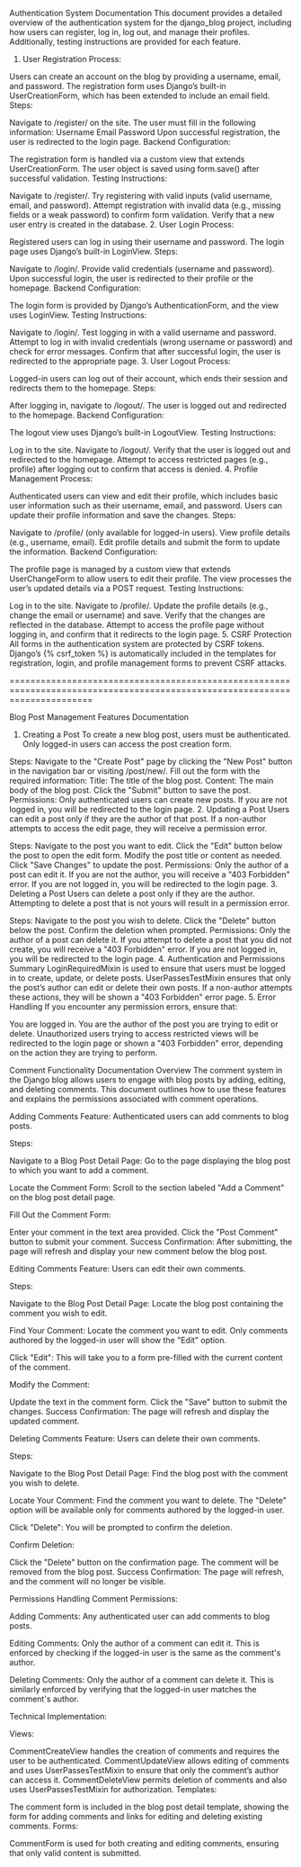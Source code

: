 Authentication System Documentation
This document provides a detailed overview of the authentication system for the django_blog project, including how users can register, log in, log out, and manage their profiles. Additionally, testing instructions are provided for each feature.

1. User Registration
Process:

Users can create an account on the blog by providing a username, email, and password.
The registration form uses Django’s built-in UserCreationForm, which has been extended to include an email field.
Steps:

Navigate to /register/ on the site.
The user must fill in the following information:
Username
Email
Password
Upon successful registration, the user is redirected to the login page.
Backend Configuration:

The registration form is handled via a custom view that extends UserCreationForm.
The user object is saved using form.save() after successful validation.
Testing Instructions:

Navigate to /register/.
Try registering with valid inputs (valid username, email, and password).
Attempt registration with invalid data (e.g., missing fields or a weak password) to confirm form validation.
Verify that a new user entry is created in the database.
2. User Login
Process:

Registered users can log in using their username and password.
The login page uses Django’s built-in LoginView.
Steps:

Navigate to /login/.
Provide valid credentials (username and password).
Upon successful login, the user is redirected to their profile or the homepage.
Backend Configuration:

The login form is provided by Django’s AuthenticationForm, and the view uses LoginView.
Testing Instructions:

Navigate to /login/.
Test logging in with a valid username and password.
Attempt to log in with invalid credentials (wrong username or password) and check for error messages.
Confirm that after successful login, the user is redirected to the appropriate page.
3. User Logout
Process:

Logged-in users can log out of their account, which ends their session and redirects them to the homepage.
Steps:

After logging in, navigate to /logout/.
The user is logged out and redirected to the homepage.
Backend Configuration:

The logout view uses Django’s built-in LogoutView.
Testing Instructions:

Log in to the site.
Navigate to /logout/.
Verify that the user is logged out and redirected to the homepage.
Attempt to access restricted pages (e.g., profile) after logging out to confirm that access is denied.
4. Profile Management
Process:

Authenticated users can view and edit their profile, which includes basic user information such as their username, email, and password.
Users can update their profile information and save the changes.
Steps:

Navigate to /profile/ (only available for logged-in users).
View profile details (e.g., username, email).
Edit profile details and submit the form to update the information.
Backend Configuration:

The profile page is managed by a custom view that extends UserChangeForm to allow users to edit their profile.
The view processes the user’s updated details via a POST request.
Testing Instructions:

Log in to the site.
Navigate to /profile/.
Update the profile details (e.g., change the email or username) and save.
Verify that the changes are reflected in the database.
Attempt to access the profile page without logging in, and confirm that it redirects to the login page.
5. CSRF Protection
All forms in the authentication system are protected by CSRF tokens. Django’s {% csrf_token %} is automatically included in the templates for registration, login, and profile management forms to prevent CSRF attacks.

 ============================================================================================================================

Blog Post Management Features Documentation
1. Creating a Post
To create a new blog post, users must be authenticated. Only logged-in users can access the post creation form.

Steps:
Navigate to the "Create Post" page by clicking the "New Post" button in the navigation bar or visiting /post/new/.
Fill out the form with the required information:
Title: The title of the blog post.
Content: The main body of the blog post.
Click the "Submit" button to save the post.
Permissions:
Only authenticated users can create new posts. If you are not logged in, you will be redirected to the login page.
2. Updating a Post
Users can edit a post only if they are the author of that post. If a non-author attempts to access the edit page, they will receive a permission error.

Steps:
Navigate to the post you want to edit.
Click the "Edit" button below the post to open the edit form.
Modify the post title or content as needed.
Click "Save Changes" to update the post.
Permissions:
Only the author of a post can edit it. If you are not the author, you will receive a "403 Forbidden" error.
If you are not logged in, you will be redirected to the login page.
3. Deleting a Post
Users can delete a post only if they are the author. Attempting to delete a post that is not yours will result in a permission error.

Steps:
Navigate to the post you wish to delete.
Click the "Delete" button below the post.
Confirm the deletion when prompted.
Permissions:
Only the author of a post can delete it. If you attempt to delete a post that you did not create, you will receive a "403 Forbidden" error.
If you are not logged in, you will be redirected to the login page.
4. Authentication and Permissions Summary
LoginRequiredMixin is used to ensure that users must be logged in to create, update, or delete posts.
UserPassesTestMixin ensures that only the post’s author can edit or delete their own posts. If a non-author attempts these actions, they will be shown a "403 Forbidden" error page.
5. Error Handling
If you encounter any permission errors, ensure that:

You are logged in.
You are the author of the post you are trying to edit or delete.
Unauthorized users trying to access restricted views will be redirected to the login page or shown a "403 Forbidden" error, depending on the action they are trying to perform.

Comment Functionality Documentation
Overview
The comment system in the Django blog allows users to engage with blog posts by adding, editing, and deleting comments. This document outlines how to use these features and explains the permissions associated with comment operations.

Adding Comments
Feature: Authenticated users can add comments to blog posts.

Steps:

Navigate to a Blog Post Detail Page: Go to the page displaying the blog post to which you want to add a comment.

Locate the Comment Form: Scroll to the section labeled "Add a Comment" on the blog post detail page.

Fill Out the Comment Form:

Enter your comment in the text area provided.
Click the "Post Comment" button to submit your comment.
Success Confirmation: After submitting, the page will refresh and display your new comment below the blog post.

Editing Comments
Feature: Users can edit their own comments.

Steps:

Navigate to the Blog Post Detail Page: Locate the blog post containing the comment you wish to edit.

Find Your Comment: Locate the comment you want to edit. Only comments authored by the logged-in user will show the "Edit" option.

Click "Edit": This will take you to a form pre-filled with the current content of the comment.

Modify the Comment:

Update the text in the comment form.
Click the "Save" button to submit the changes.
Success Confirmation: The page will refresh and display the updated comment.

Deleting Comments
Feature: Users can delete their own comments.

Steps:

Navigate to the Blog Post Detail Page: Find the blog post with the comment you wish to delete.

Locate Your Comment: Find the comment you want to delete. The "Delete" option will be available only for comments authored by the logged-in user.

Click "Delete": You will be prompted to confirm the deletion.

Confirm Deletion:

Click the "Delete" button on the confirmation page.
The comment will be removed from the blog post.
Success Confirmation: The page will refresh, and the comment will no longer be visible.

Permissions Handling
Comment Permissions:

Adding Comments: Any authenticated user can add comments to blog posts.

Editing Comments: Only the author of a comment can edit it. This is enforced by checking if the logged-in user is the same as the comment's author.

Deleting Comments: Only the author of a comment can delete it. This is similarly enforced by verifying that the logged-in user matches the comment's author.

Technical Implementation:

Views:

CommentCreateView handles the creation of comments and requires the user to be authenticated.
CommentUpdateView allows editing of comments and uses UserPassesTestMixin to ensure that only the comment’s author can access it.
CommentDeleteView permits deletion of comments and also uses UserPassesTestMixin for authorization.
Templates:

The comment form is included in the blog post detail template, showing the form for adding comments and links for editing and deleting existing comments.
Forms:

CommentForm is used for both creating and editing comments, ensuring that only valid content is submitted.